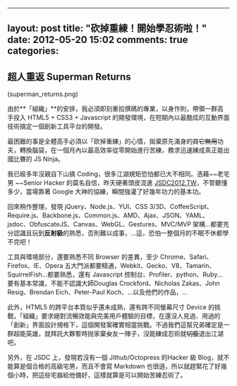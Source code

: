 ---
layout: post
title: "砍掉重練！開始學忍術啦！"
date: 2012-05-20 15:02
comments: true
categories:   
--

## 超人重返 Superman Returns
(superman_returns.png)


由於**「組織」**的安排，我必須即刻重拾撰碼的專業，以身作則，帶領一群高手投入 HTML5 + CSS3 + Javascript 的開發環境，在短期內以最酷炫的互動界面技術搞定一個創新工具平台的開發。

最困難的事是全體高手必須以「砍掉重練」的心情，拋棄原先滿身的~~其它無用~~功夫，轉換腦袋，在一個月內以最高效率從零開始進行苦練，務求迅速練成真正能出國比賽的 JS Ninja。

我已經多年沒親自下山搞 Coding，很多江湖規矩恐怕都已大不相同。憑藉~~老宅男 ~~Senior Hacker 的莫名自信，昨天硬著頭皮混進 [JSDC2012.TW](http://jsdc.tw/2012/Sessions)，不管聽懂多少，當場靠著 Google 大神的協練，瞬間強灌了好幾年功力的基本功。

回來稍作整理，發現 jQuery、Node.js、YUI、CSS 3/3D、CoffeeScript、Require.js、Backbone.js、Common.js、AMD、Ajax、JSON、YAML、jsdoc、ObfuscateJS、Canvas、WebGL、Gestures、MVC/MVP 架構...都要充分認識且玩到**反射級**的熟悉，否則難以成事，...這，恐怕一整個月的不眠不休都學不完吧！

工具與環境部分，還要熟悉不同 Browser 的差異，至少 Chrome、Safari、Firefox、IE、Opera 五大門派都要精通，Webkit、Gecko、V8、Tamarin、SquirrelFish...都要熟悉，還有 Javascript 控制台、Profiler、python、Ruby... 要有基本常識，不能不認識大師Douglas Crockford、Nicholas Zakas、John Resig、Brendan Eich、Peter-Paul Koch、...以及他們的作品，...

此外，HTML5 的跨平台本質似乎還未成熟，還有跨不同螢幕尺寸 Device 的挑戰，「組織」要求絕對流暢效能與完美用戶體驗的目標，在還沒人見過、用過的「創新」界面設計規格下，這個開發案確實相當挑戰。不過我們這幫兄弟確定是一群超能英雄，就拜託大夥暫時抛家棄~~女~~友一陣子，沒能練成忍術就~~切腹~~退出江湖吧。

另外，在 JSDC 上，發現若沒有一個 Jithub/Octopress 的Hacker 級 Blog，就不能算是個合格的高級宅男，而且不會寫 Markdown 也很遜，所以就趕緊花了好幾個小時，把這些宅器給他備好，這樣就算是可以開始苦練忍術了。

